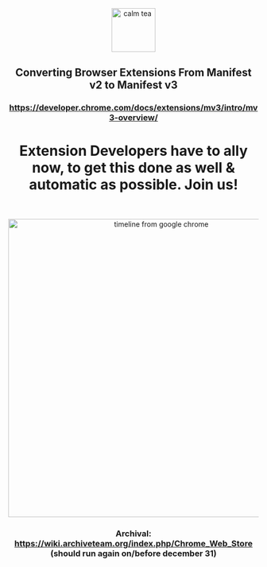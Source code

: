 
<div align="center"> <img alt="calm tea" height="88px" src="https://user-images.githubusercontent.com/25022245/134731283-fa5aac7c-ecb4-4c1e-8a87-65ad52f3776e.png">                             
  <h2>  Converting Browser Extensions From Manifest v2 to Manifest v3</h2>

### https://developer.chrome.com/docs/extensions/mv3/intro/mv3-overview/

# Extension Developers have to ally now, to get this done as well & automatic as possible. Join us! 
 
<br><br><img alt="timeline from google chrome" width="600px" src="https://user-images.githubusercontent.com/25022245/134730996-f61d85fe-9513-427e-ac5d-af1c246c03f4.png" >

### Archival: https://wiki.archiveteam.org/index.php/Chrome_Web_Store (should run again on/before december 31)
 </div>
